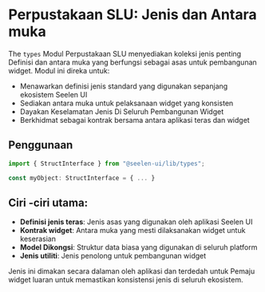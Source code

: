 # **Perpustakaan SLU: Jenis dan Antara muka**

The `types` Modul Perpustakaan SLU menyediakan koleksi jenis penting Definisi
dan antara muka yang berfungsi sebagai asas untuk pembangunan widget. Modul ini
direka untuk:

- Menawarkan definisi jenis standard yang digunakan sepanjang ekosistem Seelen
  UI
- Sediakan antara muka untuk pelaksanaan widget yang konsisten
- Dayakan Keselamatan Jenis Di Seluruh Pembangunan Widget
- Berkhidmat sebagai kontrak bersama antara aplikasi teras dan widget

## **Penggunaan**

```ts
import { StructInterface } from "@seelen-ui/lib/types";

const myObject: StructInterface = { ... }
```

## **Ciri -ciri utama:**

- **Definisi jenis teras**: Jenis asas yang digunakan oleh aplikasi Seelen UI
- **Kontrak widget**: Antara muka yang mesti dilaksanakan widget untuk
  keserasian
- **Model Dikongsi**: Struktur data biasa yang digunakan di seluruh platform
- **Jenis utiliti**: Jenis penolong untuk pembangunan widget

Jenis ini dimakan secara dalaman oleh aplikasi dan terdedah untuk Pemaju widget
luaran untuk memastikan konsistensi jenis di seluruh ekosistem.
